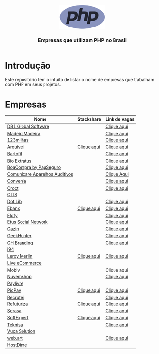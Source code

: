 <header>
    <p align="center">
        <img width="150" src="doc/images/php-logo.png" alt="PHP logo" />
    </p>
    <h3 align="center">Empresas que utilizam PHP no Brasil</h3>
</header>

# Introdução

Este repositório tem o intuito de listar o nome de empresas que trabalham com PHP em seus projetos.

# Empresas


| Nome | Stackshare | Link de vagas |
|----------------------------------------------------------------------------|------------------------------------------------------------------------------|-------------------------------------------------------------|                                      
| [DB1 Global Software](https://www.db1.com.br)                                         |                                                                              | [Clique aqui](https://jobs.kenoby.com/vagas-db1-group)                                      |
| [MadeiraMadeira](https://www.madeiramadeira.com.br/)                                         |                                                                              | [Clique aqui](https://madeiracarreira.gupy.io/)                                      |
| [123milhas](https://123milhas.com)                                         |                                                                              | [Clique aqui](https://jobs.solides.com/123milhas)                                      |
| [Arquivei](https://arquivei.com.br)                                        | [Clique aqui](https://stackshare.io/arquivei-engineering/arquivei)           | [Clique aqui](https://arquivei.com.br/vagas) |
| [Bartofil](https://www.bartofil.com.br/)                                   |                                                                              | [Clique aqui](https://bartofil.empregare.com/pt-br/vagas)                            |
| [Bio Extratus](https://www.bioextratus.com.br/)                                   |                                                                              | [Clique aqui](https://trabalheconosco.bioextratus.com.br/)                            |
| [BoaCompra by PagSeguro](https://boacompra.com)                            |                                                                              | [Clique aqui](https://pagseguro.gupy.io) |
| [Comunicare Aparelhos Auditivos](https://comunicareaparelhosauditivos.com) |                                                                              | [Clique Aqui](https://jobs.solides.com/COMUNICAREAPARELHOSAUDITIVOS#) |
| [Convenia](http://convenia.com.br)                                         |                                                                              | [Clique aqui](https://convenia-tech.gupy.io) |
| [Croct](https://croct.com/)                                                |                                                                              | [Clique aqui](https://croct.com/careers/) |
| [CTIS](https://ctis.com.br)                                                |                                                                              |                                           |
| [Dot.Lib](https://dotlib.com)                                              |                                                                              | [Clique aqui](https://github.com/dotlib) |
| [Ebanx](https://www.ebanx.com/br)                                          | [Clique aqui](https://stackshare.io/ebanx/ebanx)                             | [Clique aqui](https://boards.greenhouse.io/ebanx) |
| [Elofy](https://elofy.com.br)                                              |                                                                              | [Clique aqui](https://www.linkedin.com/company/elofy/jobs/) |
| [Etus Social Network](https://www.etus.com.br)                             |                                                                              | [Clique aqui](https://www.linkedin.com/company/etus/jobs/) |
| [Gazin](https://www.gazin.com.br/)                                         |                                                                              | [Clique aqui](https://gazin.rhgestor.com.br/vagas) |
| [GeekHunter](https://www.geekhunter.com.br)                                |                                                                              | [Clique aqui](https://www.geekhunter.com.br/vagas) |
| [GH Branding](https://www.agenciagh.com.br/)                               |                                                                              | [Clique aqui](https://sites.google.com/view/jobsgh/) |
| [i94](https://i94.co)                                                      |                                                                              |                                                      |
| [Leroy Merlin](https://leroymerlin.com.br)                                 | [Clique aqui](https://stackshare.io/leroy-merlin-brasil/website)             | [Clique aqui](https://jobs.kenoby.com/leroymerlin)|
| [Live eCommerce](https://liveecommerce.com.br)                             |                                                                              |                                                   |
| [Mobly](https://mobly.com.br)                                              |                                                                              | [Clique aqui](https://jobs.kenoby.com/mobly) |
| [Nuvemshop](https://www.nuvemshop.com.br)                                  |                                                                              | [Clique aqui](https://www.nuvemshop.com.br/trabalhe-na-nuvemshop) |
| [Paylivre](https://www.paylivre.com)                                       |                                                                              |                                                                   |
| [PicPay](https://picpay.com)                                               | [Clique aqui](https://stackshare.io/picpay/picpay)                           | [Clique aqui](https://picpay.gupy.io) |
| [Recrutei](https://recrutei.com.br)                                        |                                                                              | [Clique aqui](https://empregos.recrutei.com.br) |
| [Refuturiza](https://refuturiza.com.br)                                    | [Clique aqui](https://stackshare.io/refuturiza/refuturiza)                   | [Clique aqui](https://refuturizaempregos.solides.jobs/) |
| [Serasa](https://www.serasa.com.br/carreiras)                              |                                                                              | [Clique aqui](https://serasa.gupy.io) |
| [SoftExpert](https://softexpert.com)                                       | [Clique aqui](https://stackshare.io/softexpert-software/softexpert-software) | [Clique aqui](https://softexpert.recruiterbox.com) |
| [Teknisa](https://www.teknisa.com)                                         |                                                                              | [Clique aqui](https://teknisa.solides.jobs) |
| [Vuca Solution](https://vucasolution.com.br)                               |                                                                              |
| [web.art](https://www.webart.com.br)                                       |                                                                              | [Clique aqui](https://painel.umentor.com.br/inteligente_novos/?con_cod=web16225&pla=5) |
| [HostDime](https://hostdime.com.br) | | |

